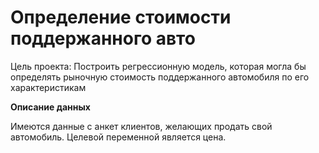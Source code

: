 # Определение стоимости поддержанного авто

Цель проекта: Построить регрессионную модель, которая могла бы определять рыночную стоимость поддержанного автомобиля по его характеристикам

**Описание данных**

Имеются данные с анкет клиентов, желающих продать свой автомобиль. Целевой переменной является цена. 
